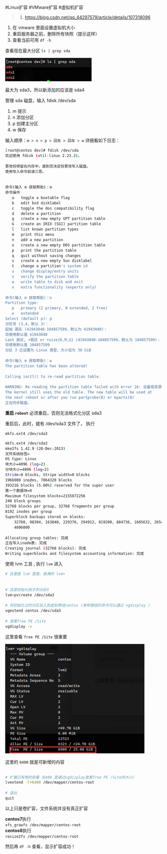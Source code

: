 #Linux扩容 #VMware扩容 #虚拟机扩容

> 1. https://blog.csdn.net/qq_44297579/article/details/107318096

1. 在 vmware 里面设置虚拟机大小
2. 重启服务器之前，删除所有快照（提示这样）
3. 查看当前可用 `df -h`


查看现在最大分区 `ls | grep sda`

![](./images/Pasted%20image%2020240630231207.png)

最大为 sda3，所以新添加的应该是 sda4

管理 sda 磁盘，输入 fdisk /dev/sda

1. m 提示
2. n 添加分区
3. p 创建主分区
4. w 保存

输入顺序：`m > n > p > 回车 > 回车 > w`
详细看如下日志：

```sh
[root@centos dev]# fdisk /dev/sda
欢迎使用 fdisk (util-linux 2.23.2)。

更改将停留在内存中，直到您决定将更改写入磁盘。
使用写入命令前请三思。


命令(输入 m 获取帮助)：m
命令操作
   a   toggle a bootable flag
   b   edit bsd disklabel
   c   toggle the dos compatibility flag
   d   delete a partition
   g   create a new empty GPT partition table
   G   create an IRIX (SGI) partition table
   l   list known partition types
   m   print this menu
   n   add a new partition
   o   create a new empty DOS partition table
   p   print the partition table
   q   quit without saving changes
   s   create a new empty Sun disklabel
   t   change a partition's system id
   u   change display/entry units
   v   verify the partition table
   w   write table to disk and exit
   x   extra functionality (experts only)

命令(输入 m 获取帮助)：n
Partition type:
   p   primary (2 primary, 0 extended, 2 free)
   e   extended
Select (default p): p
分区号 (3,4，默认 3)：
起始 扇区 (41943040-104857599，默认为 41943040)：
将使用默认值 41943040
Last 扇区, +扇区 or +size{K,M,G} (41943040-104857599，默认为 104857599)：
将使用默认值 104857599
分区 3 已设置为 Linux 类型，大小设为 30 GiB

命令(输入 m 获取帮助)：w
The partition table has been altered!

Calling ioctl() to re-read partition table.

WARNING: Re-reading the partition table failed with error 16: 设备或资源忙.
The kernel still uses the old table. The new table will be used at
the next reboot or after you run partprobe(8) or kpartx(8)
正在同步磁盘。
```

**重启 `reboot`**  必须重启，否则无法格式化分区 sda3

重启后，此时，就有 /dev/sda3 文件了， 执行 

```sh
mkfs.ext4 /dev/sda3
```

```sh
mkfs.ext4 /dev/sda3
mke2fs 1.42.9 (28-Dec-2013)
文件系统标签=
OS type: Linux
块大小=4096 (log=2)
分块大小=4096 (log=2)
Stride=0 blocks, Stripe width=0 blocks
1966080 inodes, 7864320 blocks
393216 blocks (5.00%) reserved for the super user
第一个数据块=0
Maximum filesystem blocks=2155872256
240 block groups
32768 blocks per group, 32768 fragments per group
8192 inodes per group
Superblock backups stored on blocks: 
	32768, 98304, 163840, 229376, 294912, 819200, 884736, 1605632, 2654208, 
	4096000

Allocating group tables: 完成                            
正在写入inode表: 完成                            
Creating journal (32768 blocks): 完成
Writing superblocks and filesystem accounting information: 完成   

```

使用 lvm 工具 , 执行 `lvm` 进入

```sh
# 这里是 lvm 里面，嵌满的 lvm>


# 这是初始化刚才的分区4
lvm>pvcreate /dev/sda3 

# 将初始化过的分区加入到虚拟卷组centos (卷和卷组的命令可以通过 vgdisplay )
vgextend centos /dev/sda3

# 查看free PE /Site
vgdisplay -v
```

这里查看 `free PE /Site` 很重要

![](./images/Pasted%20image%2020240630232527.png)

这里的 `6400` 就是可新增的内容

```sh

# 扩展已有卷的容量（6400 是通过vgdisplay查看free PE /Site的大小）
lvextend -l+6400 /dev/mapper/centos-root

# 退出
quit
```

以上只是卷扩容，文件系统并没有真正扩容

**centos7**执行  
`xfs_growfs /dev/mapper/centos-root`  
**centos6**执行  
`resize2fs /dev/mapper/centos-root`

然后再 `df -h` 查看，显示扩容成功！